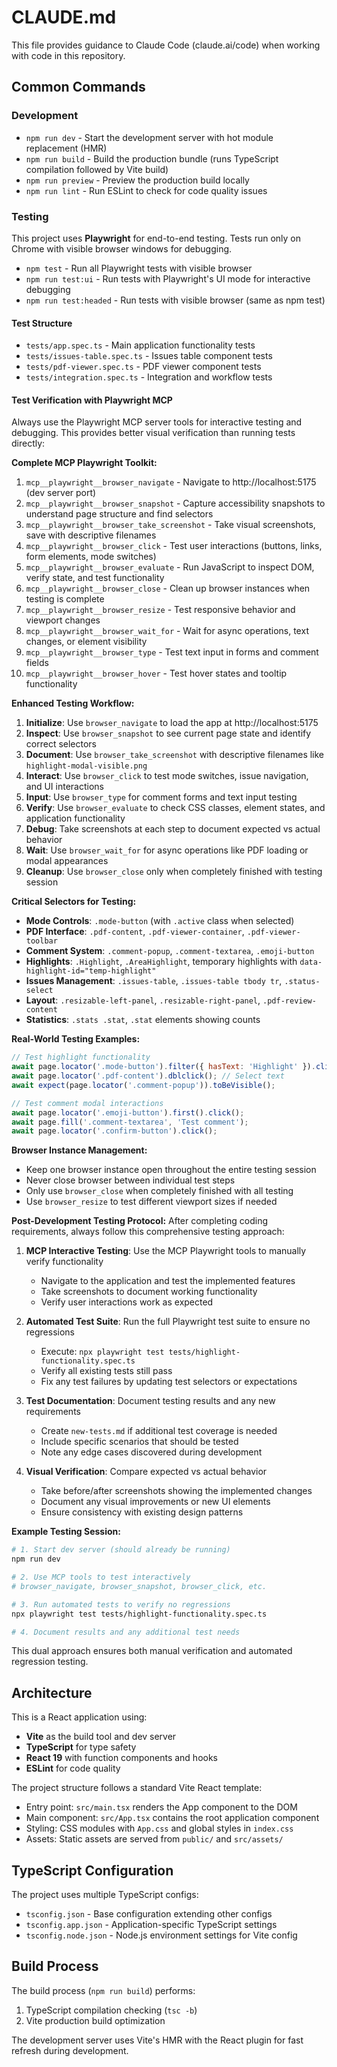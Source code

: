 # CLAUDE.md

This file provides guidance to Claude Code (claude.ai/code) when working with code in this repository.

## Common Commands

### Development
- `npm run dev` - Start the development server with hot module replacement (HMR)
- `npm run build` - Build the production bundle (runs TypeScript compilation followed by Vite build)
- `npm run preview` - Preview the production build locally
- `npm run lint` - Run ESLint to check for code quality issues

### Testing
This project uses **Playwright** for end-to-end testing. Tests run only on Chrome with visible browser windows for debugging.

- `npm test` - Run all Playwright tests with visible browser
- `npm run test:ui` - Run tests with Playwright's UI mode for interactive debugging
- `npm run test:headed` - Run tests with visible browser (same as npm test)

#### Test Structure
- `tests/app.spec.ts` - Main application functionality tests
- `tests/issues-table.spec.ts` - Issues table component tests
- `tests/pdf-viewer.spec.ts` - PDF viewer component tests  
- `tests/integration.spec.ts` - Integration and workflow tests

#### Test Verification with Playwright MCP
Always use the Playwright MCP server tools for interactive testing and debugging. This provides better visual verification than running tests directly:

**Complete MCP Playwright Toolkit:**
1. `mcp__playwright__browser_navigate` - Navigate to http://localhost:5175 (dev server port)
2. `mcp__playwright__browser_snapshot` - Capture accessibility snapshots to understand page structure and find selectors
3. `mcp__playwright__browser_take_screenshot` - Take visual screenshots, save with descriptive filenames
4. `mcp__playwright__browser_click` - Test user interactions (buttons, links, form elements, mode switches)
5. `mcp__playwright__browser_evaluate` - Run JavaScript to inspect DOM, verify state, and test functionality
6. `mcp__playwright__browser_close` - Clean up browser instances when testing is complete
7. `mcp__playwright__browser_resize` - Test responsive behavior and viewport changes
8. `mcp__playwright__browser_wait_for` - Wait for async operations, text changes, or element visibility
9. `mcp__playwright__browser_type` - Test text input in forms and comment fields
10. `mcp__playwright__browser_hover` - Test hover states and tooltip functionality

**Enhanced Testing Workflow:**
1. **Initialize**: Use `browser_navigate` to load the app at http://localhost:5175
2. **Inspect**: Use `browser_snapshot` to see current page state and identify correct selectors
3. **Document**: Use `browser_take_screenshot` with descriptive filenames like `highlight-modal-visible.png`
4. **Interact**: Use `browser_click` to test mode switches, issue navigation, and UI interactions
5. **Input**: Use `browser_type` for comment forms and text input testing
6. **Verify**: Use `browser_evaluate` to check CSS classes, element states, and application functionality
7. **Debug**: Take screenshots at each step to document expected vs actual behavior
8. **Wait**: Use `browser_wait_for` for async operations like PDF loading or modal appearances
9. **Cleanup**: Use `browser_close` only when completely finished with testing session

**Critical Selectors for Testing:**
- **Mode Controls**: `.mode-button` (with `.active` class when selected)
- **PDF Interface**: `.pdf-content`, `.pdf-viewer-container`, `.pdf-viewer-toolbar`
- **Comment System**: `.comment-popup`, `.comment-textarea`, `.emoji-button`
- **Highlights**: `.Highlight`, `.AreaHighlight`, temporary highlights with `data-highlight-id="temp-highlight"`
- **Issues Management**: `.issues-table`, `.issues-table tbody tr`, `.status-select`
- **Layout**: `.resizable-left-panel`, `.resizable-right-panel`, `.pdf-review-content`
- **Statistics**: `.stats .stat`, `.stat` elements showing counts

**Real-World Testing Examples:**
```javascript
// Test highlight functionality
await page.locator('.mode-button').filter({ hasText: 'Highlight' }).click();
await page.locator('.pdf-content').dblclick(); // Select text
await expect(page.locator('.comment-popup')).toBeVisible();

// Test comment modal interactions
await page.locator('.emoji-button').first().click();
await page.fill('.comment-textarea', 'Test comment');
await page.locator('.confirm-button').click();
```

**Browser Instance Management:**
- Keep one browser instance open throughout the entire testing session
- Never close browser between individual test steps
- Only use `browser_close` when completely finished with all testing
- Use `browser_resize` to test different viewport sizes if needed

**Post-Development Testing Protocol:**
After completing coding requirements, always follow this comprehensive testing approach:

1. **MCP Interactive Testing**: Use the MCP Playwright tools to manually verify functionality
   - Navigate to the application and test the implemented features
   - Take screenshots to document working functionality
   - Verify user interactions work as expected
   
2. **Automated Test Suite**: Run the full Playwright test suite to ensure no regressions
   - Execute: `npx playwright test tests/highlight-functionality.spec.ts`
   - Verify all existing tests still pass
   - Fix any test failures by updating test selectors or expectations
   
3. **Test Documentation**: Document testing results and any new requirements
   - Create `new-tests.md` if additional test coverage is needed
   - Include specific scenarios that should be tested
   - Note any edge cases discovered during development
   
4. **Visual Verification**: Compare expected vs actual behavior
   - Take before/after screenshots showing the implemented changes
   - Document any visual improvements or new UI elements
   - Ensure consistency with existing design patterns

**Example Testing Session:**
```bash
# 1. Start dev server (should already be running)
npm run dev

# 2. Use MCP tools to test interactively
# browser_navigate, browser_snapshot, browser_click, etc.

# 3. Run automated tests to verify no regressions
npx playwright test tests/highlight-functionality.spec.ts

# 4. Document results and any additional test needs
```

This dual approach ensures both manual verification and automated regression testing.

## Architecture

This is a React application using:
- **Vite** as the build tool and dev server
- **TypeScript** for type safety
- **React 19** with function components and hooks
- **ESLint** for code quality

The project structure follows a standard Vite React template:
- Entry point: `src/main.tsx` renders the App component to the DOM
- Main component: `src/App.tsx` contains the root application component
- Styling: CSS modules with `App.css` and global styles in `index.css`
- Assets: Static assets are served from `public/` and `src/assets/`

## TypeScript Configuration

The project uses multiple TypeScript configs:
- `tsconfig.json` - Base configuration extending other configs
- `tsconfig.app.json` - Application-specific TypeScript settings
- `tsconfig.node.json` - Node.js environment settings for Vite config

## Build Process

The build process (`npm run build`) performs:
1. TypeScript compilation checking (`tsc -b`)
2. Vite production build optimization

The development server uses Vite's HMR with the React plugin for fast refresh during development.